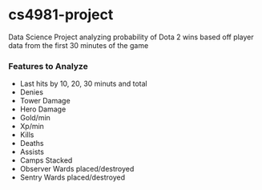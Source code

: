 # cs4981-project

Data Science Project analyzing probability of Dota 2 wins based off player data from the first 30 minutes of the game

### Features to Analyze
- Last hits by 10, 20, 30 minuts and total
- Denies
- Tower Damage
- Hero Damage
- Gold/min
- Xp/min
- Kills
- Deaths
- Assists
- Camps Stacked
- Observer Wards placed/destroyed
- Sentry Wards placed/destroyed
